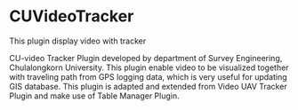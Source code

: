 # CUVideoTracker
This plugin display video with tracker

CU-video Tracker Plugin developed by department of Survey Engineering, Chulalongkorn University. This plugin enable video to be visualized together with traveling path from GPS logging data, which is very useful for updating GIS database. This plugin is adapted and extended from Video UAV Tracker Plugin and make use of Table Manager Plugin.
